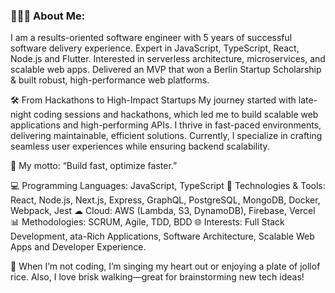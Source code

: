 ### 👩🏾‍💻 About Me: 
I am a results-oriented software engineer with 5 years of successful software delivery experience. Expert in JavaScript, TypeScript, React, Node.js and Flutter. Interested in serverless architecture, microservices, and scalable web apps. Delivered an MVP that won a Berlin Startup Scholarship & built robust, high-performance web platforms.

🛠 From Hackathons to High-Impact Startups
My journey started with late-night coding sessions and hackathons, which led me to build scalable web applications and high-performing APIs. I thrive in fast-paced environments, delivering maintainable, efficient solutions. Currently, I specialize in crafting seamless user experiences while ensuring backend scalability.

🚀 My motto: “Build fast, optimize faster.”

💻 Programming Languages: JavaScript, TypeScript
🔧 Technologies & Tools: React, Node.js, Next.js, Express, GraphQL, PostgreSQL, MongoDB, Docker, Webpack, Jest
☁ Cloud: AWS (Lambda, S3, DynamoDB), Firebase, Vercel
📊 Methodologies: SCRUM, Agile, TDD, BDD
🌐 Interests: Full Stack Development, ata-Rich Applications, Software Architecture, Scalable Web Apps and Developer Experience.

🎤 When I’m not coding, I’m singing my heart out or enjoying a plate of jollof rice. Also, I love brisk walking—great for brainstorming new tech ideas!


